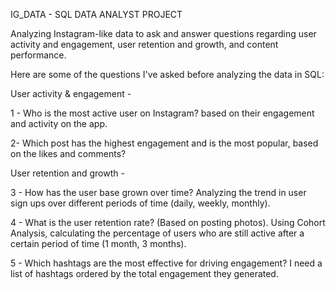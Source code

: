 IG_DATA - SQL DATA ANALYST PROJECT

Analyzing Instagram-like data to ask and answer questions regarding user activity and engagement, user retention and growth, and content performance.

Here are some of the questions I've asked before analyzing the data in SQL:

User activity & engagement -

1 - Who is the most active user on Instagram? based on their engagement and activity on the app.

2- Which post has the highest engagement and is the most popular, based on the likes and comments?

User retention and growth -

3 - How has the user base grown over time? Analyzing the trend in user sign ups over different periods of time (daily, weekly, monthly).

4 - What is the user retention rate? (Based on posting photos). Using Cohort Analysis, calculating the percentage of users who are still active after a certain period of time (1 month, 3 months).

5 - Which hashtags are the most effective for driving engagement? I need a list of hashtags ordered by the total engagement they generated.
